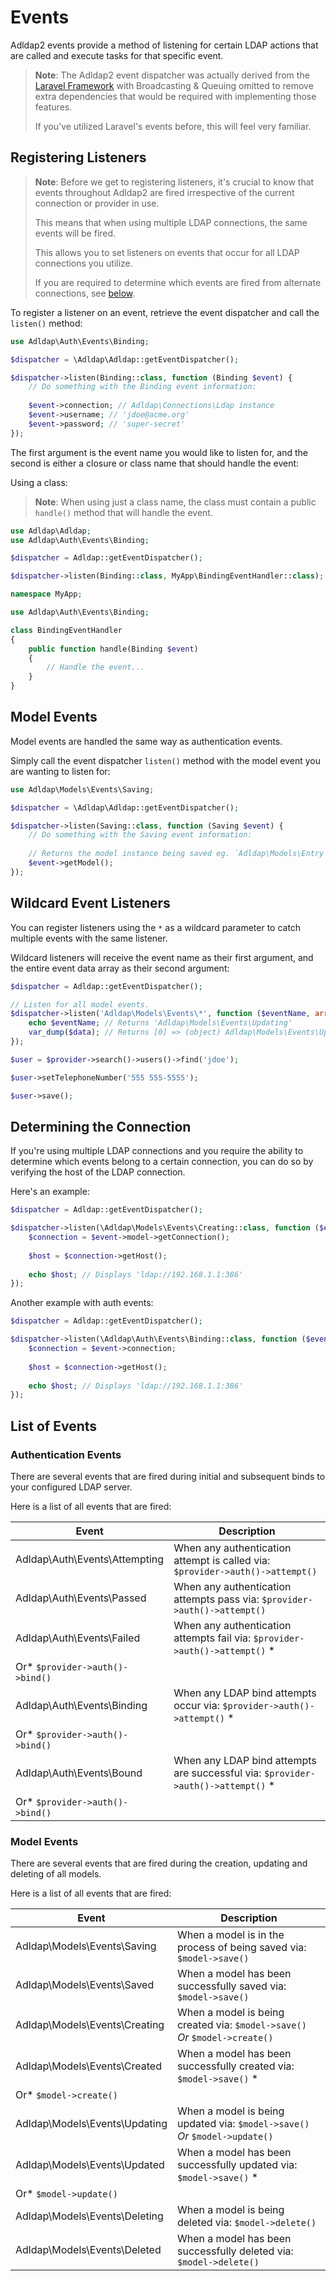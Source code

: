 # Events

Adldap2 events provide a method of listening for certain LDAP actions
that are called and execute tasks for that specific event.

> **Note**: The Adldap2 event dispatcher was actually derived from the
> [Laravel Framework](https://github.com/laravel/framework) with
> Broadcasting & Queuing omitted to remove extra dependencies
> that would be required with implementing those features.
>
> If you've utilized Laravel's events before, this will feel very familiar.

## Registering Listeners

> **Note**: Before we get to registering listeners, it's crucial to know that events throughout
> Adldap2 are fired irrespective of the current connection or provider in use.
>
> This means that when using multiple LDAP connections, the same events will be fired.
>
> This allows you to set listeners on events that occur for all LDAP connections you utilize.
>
> If you are required to determine which events are fired from alternate connections,
> see [below](#determining-the-connection).

To register a listener on an event, retrieve the event dispatcher and call the `listen()` method:

```php
use Adldap\Auth\Events\Binding;

$dispatcher = \Adldap\Adldap::getEventDispatcher();

$dispatcher->listen(Binding::class, function (Binding $event) {
    // Do something with the Binding event information:
    
    $event->connection; // Adldap\Connections\Ldap instance
    $event->username; // 'jdoe@acme.org'
    $event->password; // 'super-secret'
});
```

The first argument is the event name you would like to listen for, and the
second is either a closure or class name that should handle the event:

Using a class:

> **Note**: When using just a class name, the class must contain a public `handle()` method that will handle the event.

```php
use Adldap\Adldap;
use Adldap\Auth\Events\Binding;

$dispatcher = Adldap::getEventDispatcher();

$dispatcher->listen(Binding::class, MyApp\BindingEventHandler::class);
```

```php
namespace MyApp;

use Adldap\Auth\Events\Binding;

class BindingEventHandler
{
    public function handle(Binding $event)
    {
        // Handle the event...
    }
}
```

## Model Events

Model events are handled the same way as authentication events.

Simply call the event dispatcher `listen()` method with the model event you are wanting to listen for:

```php
use Adldap\Models\Events\Saving;

$dispatcher = \Adldap\Adldap::getEventDispatcher();

$dispatcher->listen(Saving::class, function (Saving $event) {
    // Do something with the Saving event information:
    
    // Returns the model instance being saved eg. `Adldap\Models\Entry`
    $event->getModel();
});
```

## Wildcard Event Listeners

You can register listeners using the `*` as a wildcard parameter to catch multiple events with the same listener.

Wildcard listeners will receive the event name as their first argument, and the entire event data array as their second
argument:

```php
$dispatcher = Adldap::getEventDispatcher();

// Listen for all model events.
$dispatcher->listen('Adldap\Models\Events\*', function ($eventName, array $data) {
    echo $eventName; // Returns 'Adldap\Models\Events\Updating'
    var_dump($data); // Returns [0] => (object) Adldap\Models\Events\Updating;
});

$user = $provider->search()->users()->find('jdoe');

$user->setTelephoneNumber('555 555-5555');

$user->save();
```

## Determining the Connection

If you're using multiple LDAP connections and you require the ability to determine which events belong
to a certain connection, you can do so by verifying the host of the LDAP connection.

Here's an example:

```php
$dispatcher = Adldap::getEventDispatcher();

$dispatcher->listen(\Adldap\Models\Events\Creating::class, function ($event) {
    $connection = $event->model->getConnection();
    
    $host = $connection->getHost();
    
    echo $host; // Displays 'ldap://192.168.1.1:386'
});
```

Another example with auth events:

```php
$dispatcher = Adldap::getEventDispatcher();

$dispatcher->listen(\Adldap\Auth\Events\Binding::class, function ($event) {
    $connection = $event->connection;
    
    $host = $connection->getHost();
    
    echo $host; // Displays 'ldap://192.168.1.1:386'
});
```

## List of Events

### Authentication Events

There are several events that are fired during initial and subsequent binds to your configured LDAP server.

Here is a list of all events that are fired:

| Event| Description |
|---|---|
| Adldap\Auth\Events\Attempting | When any authentication attempt is called via: `$provider->auth()->attempt()` |
| Adldap\Auth\Events\Passed | When any authentication attempts pass via: `$provider->auth()->attempt()` |
| Adldap\Auth\Events\Failed | When any authentication attempts fail via: `$provider->auth()->attempt()` *
Or* `$provider->auth()->bind()` |
| Adldap\Auth\Events\Binding | When any LDAP bind attempts occur via: `$provider->auth()->attempt()` *
Or* `$provider->auth()->bind()` |
| Adldap\Auth\Events\Bound | When any LDAP bind attempts are successful via: `$provider->auth()->attempt()` *
Or* `$provider->auth()->bind()` |

### Model Events

There are several events that are fired during the creation, updating and deleting of all models.

Here is a list of all events that are fired:

| Event | Description |
|---|---|
| Adldap\Models\Events\Saving | When a model is in the process of being saved via: `$model->save()` |
| Adldap\Models\Events\Saved | When a model has been successfully saved via: `$model->save()` |
| Adldap\Models\Events\Creating | When a model is being created via: `$model->save()` *Or* `$model->create()` |
| Adldap\Models\Events\Created | When a model has been successfully created via: `$model->save()` *
Or* `$model->create()` |
| Adldap\Models\Events\Updating | When a model is being updated via: `$model->save()` *Or* `$model->update()` |
| Adldap\Models\Events\Updated | When a model has been successfully updated via: `$model->save()` *
Or* `$model->update()` |
| Adldap\Models\Events\Deleting | When a model is being deleted via: `$model->delete()` |
| Adldap\Models\Events\Deleted | When a model has been successfully deleted via: `$model->delete()` |
